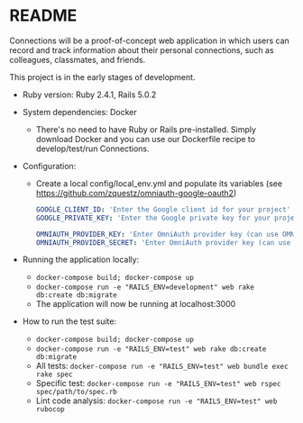 # README

Connections will be a proof-of-concept web application in which users can record and track information about their personal connections, such as colleagues, classmates, and friends.

This project is in the early stages of development.

* Ruby version: Ruby 2.4.1, Rails 5.0.2

* System dependencies: Docker
    - There's no need to have Ruby or Rails pre-installed. Simply download Docker and you can use our Dockerfile recipe to develop/test/run Connections.

* Configuration:
    - Create a local config/local_env.yml and populate its variables (see https://github.com/zquestz/omniauth-google-oauth2)
      ```yaml
      GOOGLE_CLIENT_ID: 'Enter the Google client id for your project'
      GOOGLE_PRIVATE_KEY: 'Enter the Google private key for your project'

      OMNIAUTH_PROVIDER_KEY: 'Enter OmniAuth provider key (can use OMNIAUTH_PROVIDER_KEY)'
      OMNIAUTH_PROVIDER_SECRET: 'Enter OmniAuth provider key (can use GOOGLE_PRIVATE_KEY)'
      ```

* Running the application locally:
    - ```docker-compose build; docker-compose up```
    - ```docker-compose run -e "RAILS_ENV=development" web rake db:create db:migrate```
    - The application will now be running at localhost:3000

* How to run the test suite:
    - ```docker-compose build; docker-compose up```
    - ```docker-compose run -e "RAILS_ENV=test" web rake db:create db:migrate```
    - All tests: ```docker-compose run -e "RAILS_ENV=test" web bundle exec rake spec```
    - Specific test: ```docker-compose run -e "RAILS_ENV=test" web rspec spec/path/to/spec.rb```
    - Lint code analysis: ```docker-compose run -e "RAILS_ENV=test" web rubocop```

